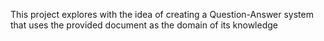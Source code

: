 This project explores with the idea of creating a Question-Answer system that uses the provided document as the domain of its knowledge 

